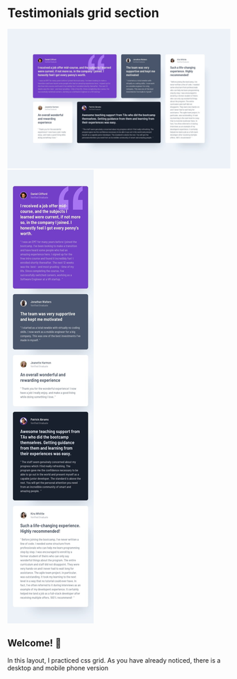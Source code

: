 # Testimonials grid section

![Design preview desktop](./design/desktop-design.jpg)
![Design preview mobile](./design/mobile-design.jpg)

## Welcome! 👋
In this layout, I practiced css grid. As you have already noticed, there is a desktop and mobile phone version